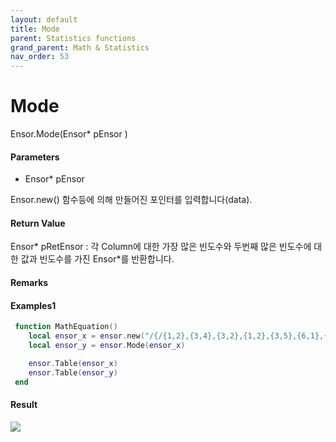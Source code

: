 ```yaml
---
layout: default
title: Mode
parent: Statistics functions
grand_parent: Math & Statistics
nav_order: 53
---
```


# Mode

Ensor.Mode\(Ensor\* pEnsor \)

#### Parameters

* Ensor\* pEnsor

Ensor.new\(\) 함수등에 의해 만들어진 포인터를 입력합니다\(data\).

#### Return Value

Ensor\* pRetEnsor : 각 Column에 대한 가장 많은 빈도수와 두번째 많은 빈도수에 대한 값과 빈도수를 가진 Ensor\*를 반환합니다.

#### Remarks



#### Examples1

```lua
 function MathEquation()
	local ensor_x = ensor.new("/{/{1,2},{3,4},{3,2},{1,2},{3,5},{6,1},{3,2},{3,4},{3,2/}/}")
 	local ensor_y = ensor.Mode(ensor_x)

	ensor.Table(ensor_x)
	ensor.Table(ensor_y)
 end
```

#### Result

![](/StatisticsAPI/ModeResultTable.png)

